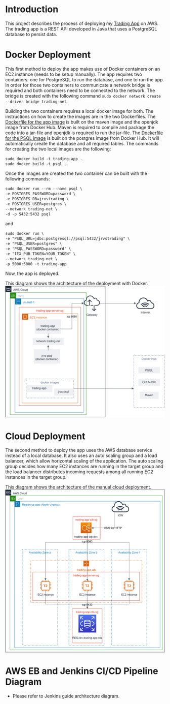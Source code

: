 # Introduction
This project describes the process of deploying my [Trading App](https://github.com/MiriamEA/trading_app) on AWS.
The trading app is a REST API developed in Java that uses a PostgreSQL database to persist data.

# Docker Deployment
This first method to deploy the app makes use of Docker containers on an EC2 instance (needs to be setup manually). 
The app requires two containers: one for PostgreSQL to run the database, and one to run the app.
In order for those two containers to communicate a network bridge is required and both containers need to be connected to the network.
The bridge is created with the following command ```sudo docker network create --driver bridge trading-net```.

Building the two containers requires a local docker image for both. 
The instructions on how to create the images are in the two Dockerfiles.
The [Dockerfile for the app image](https://github.com/MiriamEA/trading_app/blob/master/Dockerfile) is built on the maven image and the openjdk image from Docker Hub. Maven is required to compile and package the code into a jar-file and openjdk is required to run the jar-file.
The [Dockerfile for the PSQL image](https://github.com/MiriamEA/trading_app/blob/master/psql/Dockerfile) is built on the postgres image from Docker Hub. It will automatically create the database and all required tables.
The commands for creating the two local images are the following:
```
sudo docker build -t trading-app .
sudo docker build -t psql .
```
Once the images are created the two container can be built with the following commands:
```
sudo docker run --rm --name psql \
-e POSTGRES_PASSWORD=password \
-e POSTGRES_DB=jrvstrading \
-e POSTGRES_USER=postgres \
--network trading-net \
-d -p 5432:5432 psql
```
and 
```
sudo docker run \
-e "PSQL_URL=jdbc:postgresql://psql:5432/jrvstrading" \
-e "PSQL_USER=postgres" \
-e 'PSQL_PASSWORD=password' \
-e "IEX_PUB_TOKEN=YOUR_TOKEN" \
--network trading-net \
-p 5000:5000 -t trading-app
```
Now, the app is deployed.

This diagram shows the architecture of the deployment with Docker.
![docker architecture](https://github.com/MiriamEA/cloud_DevOps/blob/master/assets/trading-app-docker.svg)

# Cloud Deployment
The second method to deploy the app uses the AWS database service instead of a local database. It also uses an auto scaling group and a load balancer, which allow horizontal scaling of the application.
The auto scaling group decides how many EC2 instances are running in the target group and the load balancer distributes incoming requests among all running EC2 instances in the target group. 

This diagram shows the architecture of the manual cloud deployment.
![cloud architecture](https://github.com/MiriamEA/cloud_DevOps/blob/master/assets/trading-app-aws.svg)
  
# AWS EB and Jenkins CI/CD Pipeline Diagram
- Please refer to Jenkins guide architecture diagram.
